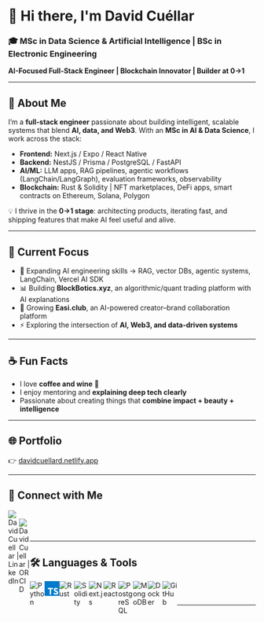# 👋 Hi there, I'm David Cuéllar  

### 🎓 MSc in Data Science & Artificial Intelligence | BSc in Electronic Engineering  
**AI-Focused Full-Stack Engineer | Blockchain Innovator | Builder at 0→1**

---

## 🚀 About Me  
I’m a **full-stack engineer** passionate about building intelligent, scalable systems that blend **AI, data, and Web3**. With an **MSc in AI & Data Science**, I work across the stack:  

- **Frontend:** Next.js / Expo / React Native  
- **Backend:** NestJS / Prisma / PostgreSQL / FastAPI  
- **AI/ML:** LLM apps, RAG pipelines, agentic workflows (LangChain/LangGraph), evaluation frameworks, observability  
- **Blockchain:** Rust & Solidity | NFT marketplaces, DeFi apps, smart contracts on Ethereum, Solana, Polygon  

💡 I thrive in the **0→1 stage**: architecting products, iterating fast, and shipping features that make AI feel useful and alive.  

---

## 🎯 Current Focus  
- 🧠 Expanding AI engineering skills → RAG, vector DBs, agentic systems, LangChain, Vercel AI SDK  
- 📊 Building **BlockBotics.xyz**, an algorithmic/quant trading platform with AI explanations  
- 🤝 Growing **Easi.club**, an AI-powered creator–brand collaboration platform  
- ⚡ Exploring the intersection of **AI, Web3, and data-driven systems**  

---

## ☕ Fun Facts  
- I love **coffee and wine** 🍷  
- I enjoy mentoring and **explaining deep tech clearly**  
- Passionate about creating things that **combine impact + beauty + intelligence**  

---

## 🌐 Portfolio  
👉 [davidcuellard.netlify.app](https://davidcuellard.netlify.app)  

---

## 🔗 Connect with Me  
[<img align="left" alt="David Cuellar | LinkedIn" width="22px" src="https://cdn-icons-png.flaticon.com/512/174/174857.png" />][linkedin]  
[<img align="left" alt="David Cuellar | ORCID" width="22px" src="https://upload.wikimedia.org/wikipedia/commons/0/06/ORCID_iD.svg" />][ORCID]  

<br/>

[linkedin]: https://www.linkedin.com/in/davidcuellard/  
[ORCID]: https://orcid.org/0000-0001-9773-899X  

---

## 🛠️ Languages & Tools  

<img align="left" alt="Python" width="30px" src="https://upload.wikimedia.org/wikipedia/commons/c/c3/Python-logo-notext.svg" />  
<img align="left" alt="TypeScript" width="30px" src="https://raw.githubusercontent.com/github/explore/main/topics/typescript/typescript.png" />  
<img align="left" alt="Rust" width="30px" src="https://www.rust-lang.org/logos/rust-logo-512x512.png" />  
<img align="left" alt="Solidity" width="30px" src="https://cryptologos.cc/logos/solidity-solidity-logo.png" />  
<img align="left" alt="Next.js" width="30px" src="https://cdn.worldvectorlogo.com/logos/next-js.svg" />  
<img align="left" alt="React" width="30px" src="https://reactnative.dev/img/header_logo.svg" />  
<img align="left" alt="PostgreSQL" width="30px" src="https://upload.wikimedia.org/wikipedia/commons/2/29/Postgresql_elephant.svg" />  
<img align="left" alt="MongoDB" width="30px" src="https://cdn.worldvectorlogo.com/logos/mongodb-icon-1.svg" />  
<img align="left" alt="Docker" width="30px" src="https://cdn.worldvectorlogo.com/logos/docker-4.svg" />  
<img align="left" alt="GitHub" width="30px" src="https://github.githubassets.com/images/modules/logos_page/GitHub-Mark.png" />  

<br/><br/>

---
